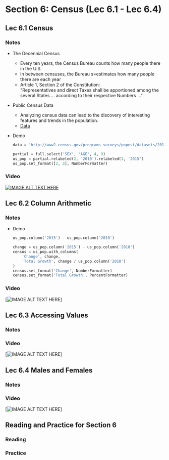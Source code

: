 # Section 6: Census (Lec 6.1 - Lec 6.4)

## Lec 6.1 Census

### Notes

+ The Decennial Census
    + Every ten years, the Census Bureau counts how many people there in the U.S.
    + In between censuses, the Bureau s=estimates how many people there are each year
    + Article 1, Section 2 of the Constitution:  
        "Representatives and direct Taxes shall be apportioned among the several States ... according to their respective Numbers ..."
+ Public Census Data
    + Analyzing census data can lead to the discovery of interesting features and trends in the population.
    + [Data](http://www2.census.org/programs-surveys)
+ Demo

    ```python
    data = 'http://www2.census.gov/programs-surveys/popest/datasets/2010-2015/national/asrh/nc-est2015-agesex-res.csv'

    partial = full.select('SEX', 'AGE', 4, 9)
    us_pop = partial.relabeled(2, '2010').relabeled(3, '2015')
    us_pop.set_format([2, 3], NumberFormatter)
    ```

### Video

[![IMAGE ALT TEXT HERE](https://img.youtube.com/vi/YOUTUBE_VIDEO_ID_HERE/0.jpg)](https://youtu.be/b29OrPn5ofw)

## Lec 6.2 Column Arithmetic

### Notes

+ Demo
    ```python
    us_pop.column('2015') - us_pop.column('2010')

    change = us_pop.column('2015') - us_pop.column('2010')
    census = us_pop.with_columns(
        'Change', change,
        'Total Growth', change / us_pop.column('2010')
    )
    census.set_format('Change', NumberFormatter)
    census.set_format('Total Growth', PercentFormatter)
    ```

### Video

[![IMAGE ALT TEXT HERE](https://img.youtube.com/vi/YOUTUBE_VIDEO_ID_HERE/0.jpg)]

## Lec 6.3 Accessing Values

### Notes


### Video

[![IMAGE ALT TEXT HERE](https://img.youtube.com/vi/YOUTUBE_VIDEO_ID_HERE/0.jpg)]

## Lec 6.4 Males and Females

### Notes


### Video

[![IMAGE ALT TEXT HERE](https://img.youtube.com/vi/YOUTUBE_VIDEO_ID_HERE/0.jpg)]

## Reading and Practice for Section 6

### Reading


### Practice

